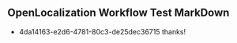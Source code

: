 ## OpenLocalization Workflow Test MarkDown
* 4da14163-e2d6-4781-80c3-de25dec36715 
thanks!<!--HONumber=Mar16_HO4-->
